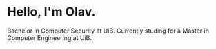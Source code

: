 # Hello, I'm Olav.
Bachelor in Computer Security at UiB.
Currently studing for a Master in Computer Engineering at UiB.
